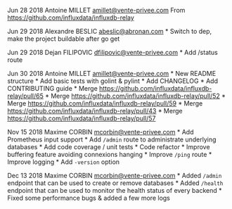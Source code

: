 Jun 28 2018 Antoine MILLET <amillet@vente-privee.com>
	From https://github.com/influxdata/influxdb-relay

Jun 29 2018 Alexandre BESLIC <abeslic@abronan.com>
	* Switch to dep, make the project buildable after go get

Jun 29 2018 Dejan FILIPOVIC <dfilipovic@vente-privee.com>
	* Add /status route

Jun 30 2018 Antoine MILLET <amillet@vente-privee.com>
	* New README structure
	* Add basic tests with golint & pylint
	* Add CHANGELOG
	* Add CONTRIBUTING guide
	* Merge https://github.com/influxdata/influxdb-relay/pull/65
	* Merge https://github.com/influxdata/influxdb-relay/pull/52
	* Merge https://github.com/influxdata/influxdb-relay/pull/59
	* Merge https://github.com/influxdata/influxdb-relay/pull/43
	* Merge https://github.com/influxdata/influxdb-relay/pull/57

Nov 15 2018 Maxime CORBIN <mcorbin@vente-privee.com>
    * Add Prometheus input support
    * Add `/admin` route to administrate underlying databases
    * Add code coverage / unit tests
    * Code refactor
    * Improve buffering feature avoiding connexions hanging
    * Improve `/ping` route
    * Improve logging
    * Add `-version` option
    
Dec 13 2018 Maxime CORBIN <mcorbin@vente-privee.com>
    * Added `/admin` endpoint that can be used to create or remove databases
    * Added `/health` endpoint that can be used to monitor the health status of every backend
    * Fixed some performance bugs & added a few more logs